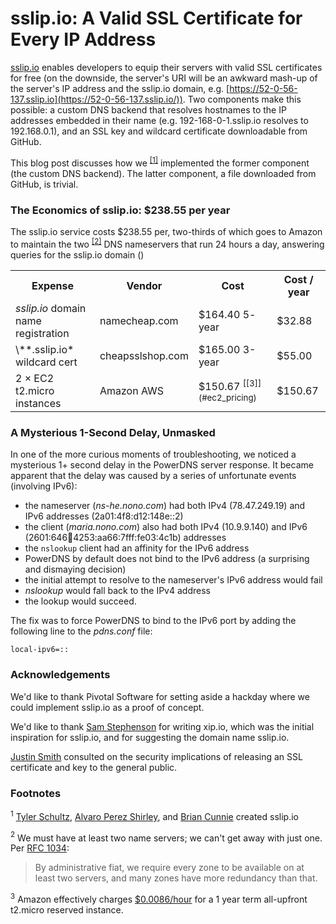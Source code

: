 # sslip.io: A Valid SSL Certificate for Every IP Address

[sslip.io](https://sslip.io/) enables developers to equip their servers with valid SSL certificates for free (on the downside, the server's URI will be an awkward mash-up of the server's IP address and the sslip.io domain, e.g. [https://52-0-56-137.sslip.io](https://52-0-56-137.sslip.io/)). Two components make this possible: a custom DNS backend that resolves hostnames to the IP addresses embedded in their name (e.g. 192-168-0-1.sslip.io resolves to 192.168.0.1), and an SSL key and wildcard certificate downloadable from GitHub.

This blog post discusses how we <sup>[[1]](#authors)</sup> implemented the former component (the custom DNS backend). The latter component, a file downloaded from GitHub, is trivial.

### The Economics of sslip.io: $238.55 per year

The sslip.io service costs $238.55 per, two-thirds of which goes to Amazon to maintain the two <sup>[[2]](#rfc1034)</sup> DNS nameservers that run 24 hours a day, answering queries for the sslip.io domain ()

<table>
<tr>
<th>Expense</th><th>Vendor</th><th>Cost</th><th>Cost / year</th>
</tr><tr>
<td><i>sslip.io</i> domain name registration</td><td>namecheap.com</td><td>$164.40 5- year</td><td>$32.88</td><tr>
</tr><tr>
<td>\**.sslip.io* wildcard cert</td><td>cheapsslshop.com</td><td>$165.00 3-year</td><td>$55.00</td>
</tr><tr>
<td>2 &times; EC2 t2.micro instances </sup></td><td>Amazon AWS</td><td>$150.67 <sup>[[3]](#ec2_pricing)  </td><td>$150.67</td>
</tr><tr>
</tr>
</table>

### A Mysterious 1-Second Delay, Unmasked

In one of the more curious moments of troubleshooting, we noticed a mysterious 1+ second delay in the
PowerDNS server response. It became apparent that the delay was caused by a series of
unfortunate events (involving IPv6):

- the nameserver (*ns-he.nono.com*) had both IPv4 (78.47.249.19) and IPv6 addresses (2a01:4f8:d12:148e::2)
- the client (*maria.nono.com*) also had both IPv4 (10.9.9.140) and IPv6 (2601:646:100:4253:aa66:7fff:fe03:4c1b) addresses
- the `nslookup` client had an affinity for the IPv6 address
- PowerDNS by default does not bind to the IPv6 address (a surprising and dismaying decision)
- the initial attempt to resolve to the nameserver's IPv6 address would fail
- *nslookup* would fall back to the IPv4 address
- the lookup would succeed.

The fix was to force PowerDNS to bind to the IPv6 port by adding the following line
to the *pdns.conf* file:

```
local-ipv6=::
```

### Acknowledgements

We'd like to thank Pivotal Software for setting aside a hackday where we
could implement sslip.io as a proof of concept.

We'd like to thank [Sam Stephenson](https://github.com/sstephenson) for writing
xip.io, which was the initial inspiration for sslip.io, and for suggesting the domain
name sslip.io.

[Justin Smith](https://github.com/justinjsmith) consulted on the security implications of releasing an SSL certificate and key to the general public.

### Footnotes

<a name="authors"><sup>1</sup></a> [Tyler Schultz](https://github.com/tylerschultz), [Alvaro Perez Shirley](https://github.com/APShirley),
and [Brian Cunnie](https://github.com/cunnie) created sslip.io

<a name="ec2_pricing"><sup>2</sup></a> We must have at least two name servers; we can't get away with just one. Per [RFC 1034]():
<blockquote>
By
administrative fiat, we require every zone to be available on at least
two servers, and many zones have more redundancy than that.
</blockquote>

<a name="ec2_pricing"><sup>3</sup></a> Amazon effectively charges [$0.0086/hour](https://aws.amazon.com/ec2/pricing/) for a 1 year term all-upfront t2.micro reserved instance.
